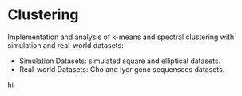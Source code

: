 # Clustering
Implementation and analysis of k-means and spectral clustering with simulation and real-world datasets:

- Simulation Datasets: simulated square and elliptical datasets.
- Real-world Datasets: Cho and Iyer gene sequensces datasets.

hi
